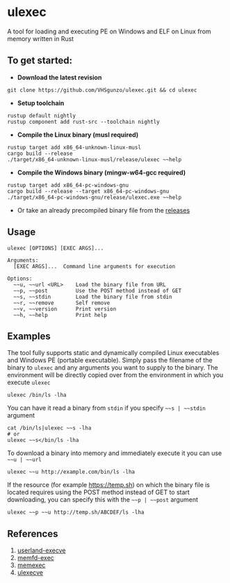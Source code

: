 # ulexec
A tool for loading and executing PE on Windows and ELF on Linux from memory written in Rust

## To get started:
* **Download the latest revision**
```
git clone https://github.com/VHSgunzo/ulexec.git && cd ulexec
```
* **Setup toolchain**
```
rustup default nightly
rustup component add rust-src --toolchain nightly
```
* **Compile the Linux binary (musl required)**
```
rustup target add x86_64-unknown-linux-musl
cargo build --release
./target/x86_64-unknown-linux-musl/release/ulexec ~~help
```
* **Compile the Windows binary (mingw-w64-gcc required)**
```
rustup target add x86_64-pc-windows-gnu
cargo build --release --target x86_64-pc-windows-gnu
./target/x86_64-pc-windows-gnu/release/ulexec.exe ~~help
```
* Or take an already precompiled binary file from the [releases](https://github.com/VHSgunzo/ulexec/releases)

## Usage
```
ulexec [OPTIONS] [EXEC ARGS]...

Arguments:
  [EXEC ARGS]...  Command line arguments for execution

Options:
  ~~u, ~~url <URL>    Load the binary file from URL
  ~~p, ~~post         Use the POST method instead of GET
  ~~s, ~~stdin        Load the binary file from stdin
  ~~r, ~~remove       Self remove
  ~~v, ~~version      Print version
  ~~h, ~~help         Print help
```

## Examples
The tool fully supports static and dynamically compiled Linux executables and Windows PE (portable executable). Simply pass the filename of the binary to `ulexec` and any arguments you want to supply to the binary. The environment will be directly copied over from the environment in which you execute `ulexec`

```
ulexec /bin/ls -lha
```

You can have it read a binary from `stdin` if you specify `~~s | ~~stdin` argument

```
cat /bin/ls|ulexec ~~s -lha
# or
ulexec ~~s</bin/ls -lha
```

To download a binary into memory and immediately execute it you can use `~~u | ~~url`

```
ulexec ~~u http://example.com/bin/ls -lha
```

If the resource (for example https://temp.sh) on which the binary file is located requires using the POST method instead of GET to start downloading, you can specify this with the `~~p | ~~post` argument

```
ulexec ~~p ~~u http://temp.sh/ABCDEF/ls -lha
```

## References
1. [userland-execve](https://crates.io/crates/userland-execve)
2. [memfd-exec](https://github.com/novafacing/memfd-exec)
2. [memexec](https://lib.rs/crates/memexec)
3. [ulexecve](https://github.com/anvilsecure/ulexecve)
